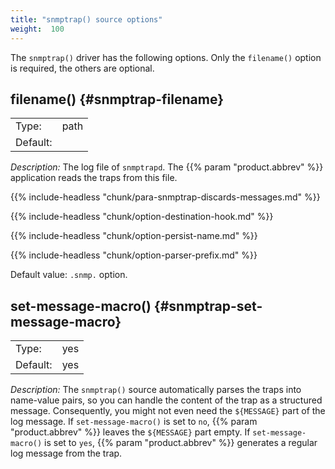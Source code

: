 ```yaml
---
title: "snmptrap() source options"
weight:  100
---
```

<!-- DISCLAIMER: This file is based on the syslog-ng Open Source Edition documentation https://github.com/balabit/syslog-ng-ose-guides/commit/2f4a52ee61d1ea9ad27cb4f3168b95408fddfdf2 and is used under the terms of The syslog-ng Open Source Edition Documentation License. The file has been modified by Axoflow. -->

The `snmptrap()` driver has the following options. Only the `filename()` option is required, the others are optional.


## filename() {#snmptrap-filename}

|          |      |
| -------- | ---- |
| Type:    | path |
| Default: |      |

*Description:* The log file of `snmptrapd`. The {{% param "product.abbrev" %}} application reads the traps from this file.

{{% include-headless "chunk/para-snmptrap-discards-messages.md" %}}


{{% include-headless "chunk/option-destination-hook.md" %}}

{{% include-headless "chunk/option-persist-name.md" %}}


{{% include-headless "chunk/option-parser-prefix.md" %}}

Default value: `.snmp.` option.



## set-message-macro() {#snmptrap-set-message-macro}

|          |        |
| -------- | ------ |
| Type:    | yes|no |
| Default: | yes    |

*Description:* The `snmptrap()` source automatically parses the traps into name-value pairs, so you can handle the content of the trap as a structured message. Consequently, you might not even need the `${MESSAGE}` part of the log message. If `set-message-macro()` is set to `no`, {{% param "product.abbrev" %}} leaves the `${MESSAGE}` part empty. If `set-message-macro()` is set to `yes`, {{% param "product.abbrev" %}} generates a regular log message from the trap.

